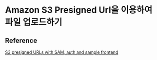 # Amazon S3 Presigned Url을 이용하여 파일 업로드하기


## Reference 

[S3 presigned URLs with SAM, auth and sample frontend](https://github.com/aws-samples/amazon-s3-presigned-urls-aws-sam/tree/master)


